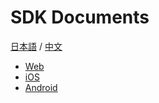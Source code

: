 # SDK Documents
[日本語](./README.ja.md) / [中文](./README.zh.md)

- [Web](./docs/en/web.md)
- [iOS](./docs/en/ios.md)
- [Android](./docs/en/android.md)
